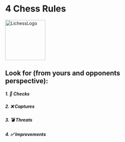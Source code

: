 # 4 Chess Rules

<img src="https://images.prismic.io/lichess/5cfd2630-2a8f-4fa9-8f78-04c2d9f0e5fe_lichess-box-1024.png?auto=compress,format" alt="LichessLogo" height="128">

## Look for (from yours and opponents perspective):
##### 1. 🤬 Checks
##### 2. ❌ Captures
##### 3. 💣 Threats
##### 4. ✅ Improvements

